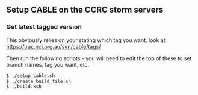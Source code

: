 ## Setup CABLE on the CCRC storm servers

### Get latest tagged version

This obviously relies on your stating which tag you want, look at
https://trac.nci.org.au/svn/cable/tags/

Then run the following scripts - you will need to edit the top of these to set
branch names, tag you want, etc.

```bash
$ ./setup_cable.sh
$ ./create_build_file.sh
$ ./build.ksh
```
